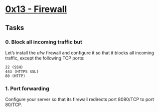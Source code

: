 # [0x13 - Firewall]()

## Tasks

### 0. Block all incoming traffic but

Let’s install the ufw firewall and configure it so that it blocks all incoming traffic, except the following TCP ports:

    22 (SSH)
    443 (HTTPS SSL)
    80 (HTTP)

### 1. Port forwarding

Configure your server so that its firewall redirects port 8080/TCP to port 80/TCP.
